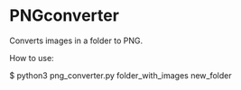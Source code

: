 # PNGconverter
Converts images in a folder to PNG.

How to use:

$ python3 png_converter.py folder_with_images new_folder

